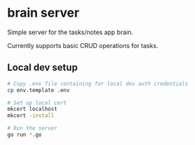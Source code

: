 # brain server

Simple server for the tasks/notes app brain.

Currently supports basic CRUD operations for tasks.

## Local dev setup

```sh
# Copy .env file containing for local dev auth credentials
cp env.template .env

# Set up local cert
mkcert localhost
mkcert -install

# Run the server
go run *.go
```
